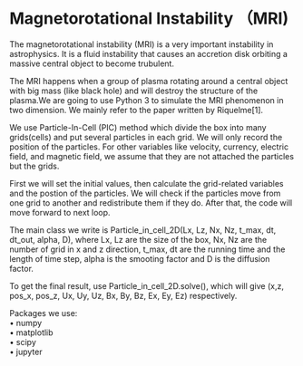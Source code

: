 # Magnetorotational Instability （MRI) 
The magnetorotational instability (MRI) is a very important instability in astrophysics. It is a fluid instability that causes an accretion disk orbiting a massive central object to become trubulent.  
  
The MRI happens when a group of plasma rotating around a central object with big mass (like black hole) and will destroy the structure of the plasma.We are going to use Python 3 to simulate the MRI phenomenon in two dimension. We mainly refer to the paper written by Riquelme[1].  
  
We use Particle-In-Cell (PIC) method which divide the box into many grids(cells) and put several particles in each grid. We will only record the position of the particles. For other variables like velocity, currency, electric field, and magnetic field, we assume that they are not attached the particles but the grids. 
  
First we will set the initial values, then calculate the grid-related variables and the postion of the particles. We will check if the particles move from one grid to another and redistribute them if they do. After that, the code will move forward to next loop.  
  
The main class we write is Particle_in_cell_2D(Lx, Lz, Nx, Nz, t_max, dt, dt_out, alpha, D), where Lx, Lz are the size of the box, Nx, Nz are the number of grid in x and z direction, t_max, dt are the running time and the length of time step, alpha is the smooting factor and D is the diffusion factor.  
  
To get the final result, use Particle_in_cell_2D.solve(), which will give (x,z, pos_x, pos_z, Ux, Uy, Uz, Bx, By, Bz, Ex, Ey, Ez) respectively.  
  
Packages we use:  
&bull; numpy  
&bull; matplotlib  
&bull; scipy  
&bull; jupyter
